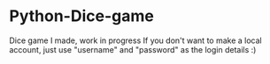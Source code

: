 # Python-Dice-game
Dice game I made, work in progress
If you don't want to make a local account, just use "username" and "password" as the login details :)
